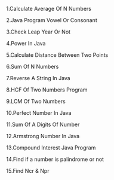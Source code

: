 1.Calculate Average Of N Numbers

2.Java Program Vowel Or Consonant

3.Check Leap Year Or Not

4.Power In Java

5.Calculate Distance Between Two Points

6.Sum Of N Numbers

7.Reverse A String In Java

8.HCF Of Two Numbers Program

9.LCM Of Two Numbers

10.Perfect Number In Java

11.Sum Of A Digits Of Number

12.Armstrong Number In Java

13.Compound Interest Java Program

14.Find if a number is palindrome or not

15.Find Ncr & Npr